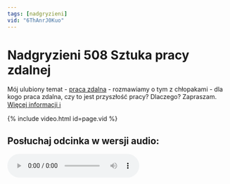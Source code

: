 ```yaml
---
tags: [nadgryzieni]
vid: "6ThAnrJ0Kuo"
---
```


# Nadgryzieni 508 Sztuka pracy zdalnej

Mój ulubiony temat - [praca zdalna](https://NoOffice.org/pl/) - rozmawiamy o tym z chłopakami - dla kogo praca zdalna, czy to jest przyszłość pracy? Dlaczego? Zapraszam.
 [Więcej informacji ℹ️][l]

{% include video.html id=page.vid %}

<!--More-->

## Posłuchaj odcinka w wersji audio:

<audio controls>
<source src="https://media.blubrry.com/nadgryzieni/imagazine.stronazen.pl/nadgryzieni/Nadgryzieni-Odcinek-508.mp3" type="audio/mpeg">
</audio>



[l]: https://imagazine.pl/2024/12/20/nadgryzieni-508-sztuka-pracy-zdalnej/

[n]: https://michael.gratis/nozbe_pl
[np]: https://michael.gratis/nozbepersonal_pl